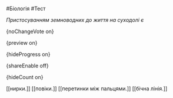 #Біологія #Тест

*Пристосуванням земноводних до життя на суходолі є*

{noChangeVote on}

{preview on}

{hideProgress on}

{shareEnable off}

{hideCount on}

[[нирки.]]
[[повіки.]]
[[перетинки між пальцями.]]
[[бічна лінія.]]
